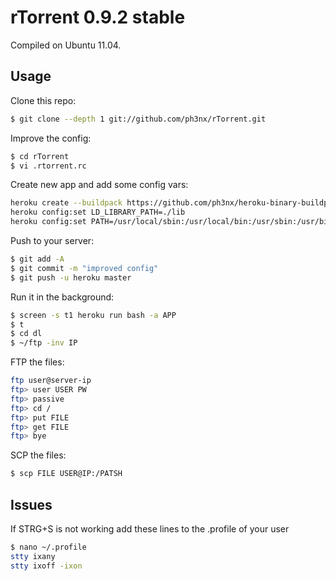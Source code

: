 # rTorrent 0.9.2 stable

Compiled on Ubuntu 11.04.

## Usage

Clone this repo:

```bash
$ git clone --depth 1 git://github.com/ph3nx/rTorrent.git
```

Improve the config:

```bash
$ cd rTorrent
$ vi .rtorrent.rc
```

Create new app and add some config vars:

```bash
heroku create --buildpack https://github.com/ph3nx/heroku-binary-buildpack.git
heroku config:set LD_LIBRARY_PATH=./lib
heroku config:set PATH=/usr/local/sbin:/usr/local/bin:/usr/sbin:/usr/bin:/sbin:/bin:/app/bin
```

Push to your server:

```bash
$ git add -A
$ git commit -m "improved config"
$ git push -u heroku master
```

Run it in the background:

```bash
$ screen -s t1 heroku run bash -a APP
$ t
$ cd dl
$ ~/ftp -inv IP
```

FTP the files:

```bash
ftp user@server-ip
ftp> user USER PW
ftp> passive
ftp> cd /
ftp> put FILE
ftp> get FILE
ftp> bye
```

SCP the files:

```bash
$ scp FILE USER@IP:/PATSH
```

## Issues

If STRG+S is not working add these lines to the .profile of your user

```bash
$ nano ~/.profile
stty ixany
stty ixoff -ixon
```

